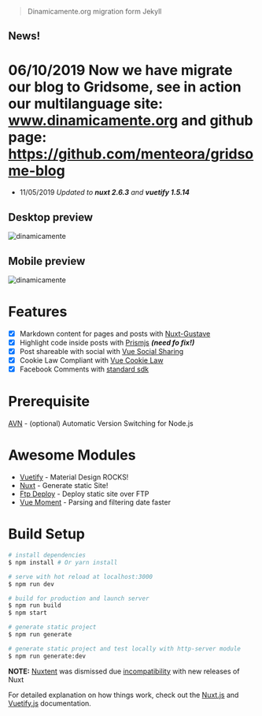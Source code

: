 > Dinamicamente.org migration form Jekyll

## News! 
# 06/10/2019 Now we have migrate our blog to Gridsome, see in action our multilanguage site: www.dinamicamente.org and github page: https://github.com/menteora/gridsome-blog

- 11/05/2019 *Updated to **nuxt 2.6.3** and **vuetify 1.5.14***

## Desktop preview

![dinamicamente](static/images/dinamicamente-front.png)

## Mobile preview

![dinamicamente](static/images/dinamicamente-front-mobile.png)

# Features
- [x] Markdown content for pages and posts with [Nuxt-Gustave](https://github.com/yann-yinn/nuxt-gustave) 
- [x] Highlight code inside posts with [Prismjs](http://prismjs.com/) ***(need fo fix!)***
- [x] Post shareable with social with [Vue Social Sharing](https://github.com/nicolasbeauvais/vue-social-sharing)
- [x] Cookie Law Compliant with [Vue Cookie Law](https://github.com/apertureless/vue-cookie-law)
- [x] Facebook Comments with [standard sdk](https://developers.facebook.com/docs/plugins/comments/)

# Prerequisite

[AVN](https://github.com/wbyoung/avn) - (optional) Automatic Version Switching for Node.js

# Awesome Modules

- [Vuetify](https://github.com/vuetifyjs/vuetify) - Material Design ROCKS!
- [Nuxt](https://github.com/nuxt/nuxt.js) - Generate static Site!
- [Ftp Deploy](https://github.com/simonh1000/ftp-deploy) - Deploy static site over FTP
- [Vue Moment](https://github.com/brockpetrie/vue-moment) - Parsing and filtering date faster

# Build Setup

``` bash
# install dependencies
$ npm install # Or yarn install

# serve with hot reload at localhost:3000
$ npm run dev

# build for production and launch server
$ npm run build
$ npm start

# generate static project
$ npm run generate

# generate static project and test locally with http-server module
$ npm run generate:dev
```
**NOTE:** [Nuxtent](https://github.com/nuxt-community/nuxtent-module) was dismissed due [incompatibility](https://github.com/nuxt-community/nuxtent-module/issues/190) with new releases of Nuxt

For detailed explanation on how things work, check out the [Nuxt.js](https://github.com/nuxt/nuxt.js) and [Vuetify.js](https://vuetifyjs.com/) documentation.
